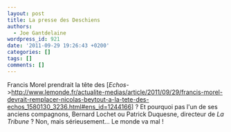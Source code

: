 ```yaml
---
layout: post
title: La presse des Deschiens
authors:
  - Joe Gantdelaine
wordpress_id: 921
date: '2011-09-29 19:26:43 +0200'
categories: []
tags: []
comments: []
---
```

Francis Morel prendrait la tête des [*Echos*->http://www.lemonde.fr/actualite-medias/article/2011/09/29/francis-morel-devrait-remplacer-nicolas-beytout-a-la-tete-des-echos_1580130_3236.html#ens_id=1244166] ? Et pourquoi pas l'un de ses anciens compagnons, Bernard Lochet ou Patrick Duquesne, directeur de *La Tribune* ? Non, mais sérieusement... Le monde va mal !

